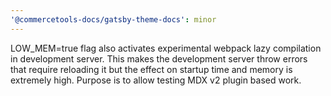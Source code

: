 ```yaml
---
'@commercetools-docs/gatsby-theme-docs': minor
---
```


LOW_MEM=true flag also activates experimental webpack lazy compilation in development server.
This makes the development server throw errors that require reloading it but the effect on startup time and memory is extremely high.
Purpose is to allow testing MDX v2 plugin based work.
